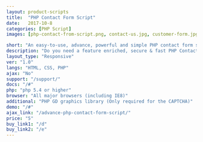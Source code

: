 ```yaml
---
layout: product-scripts
title:  "PHP Contact Form Script"
date:   2017-10-8
categories: [PHP Script]
images: [php-contact-from-script.png, contact-us.jpg, customer-form.jpg, for-sale.jpg, product-feedback.jpg]

short: "An easy-to-use, advance, powerful and simple PHP contact form script with no js dependency"
description: "Do you need a feature enriched, secure & fast PHP Contact Form script? look no further! Our responsive and advance PHP script is all you need to get started within a few minutes"
layout_type: "Responsive"
ver: "1.0"
langs: "HTML, CSS, PHP"
ajax: "No"
support: "/support/"
docs: "/#"
php: "php 5.4 or higher"
browser: "All major browsers (including IE8)"
additional: "PHP GD graphics library (Only required for the CAPTCHA)"
demo: "/#"
ajax_link: "/advance-php-contact-form-script/"
price: "5"
buy_link1: "/d"
buy_link2: "/e"
---
```


